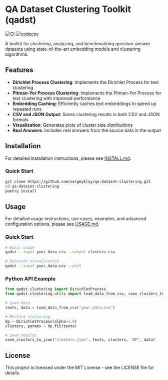 # QA Dataset Clustering Toolkit (qadst)

[![CI](https://github.com/sergeyklay/qa-dataset-clustering/actions/workflows/ci.yml/badge.svg)](https://github.com/sergeyklay/qa-dataset-clustering/actions/workflows/ci.yml)
[![codecov](https://codecov.io/gh/sergeyklay/qa-dataset-clustering/graph/badge.svg?token=T5d9KTXtqP)](https://codecov.io/gh/sergeyklay/qa-dataset-clustering)

A toolkit for clustering, analyzing, and benchmarking question-answer datasets using state-of-the-art embedding models and clustering algorithms.

## Features

- **Dirichlet Process Clustering**: Implements the Dirichlet Process for text clustering
- **Pitman-Yor Process Clustering**: Implements the Pitman-Yor Process for text clustering with improved performance
- **Embedding Caching**: Efficiently caches text embeddings to speed up repeated runs
- **CSV and JSON Output**: Saves clustering results in both CSV and JSON formats
- **Visualization**: Generates plots of cluster size distributions
- **Real Answers**: Includes real answers from the source data in the output

## Installation

For detailed installation instructions, please see [INSTALL.md](INSTALL.md).

### Quick Start

```bash
git clone https://github.com/sergeyklay/qa-dataset-clustering.git
cd qa-dataset-clustering
poetry install
```

## Usage

For detailed usage instructions, use cases, examples, and advanced configuration options, please see [USAGE.md](USAGE.md).

### Quick Start

```bash
# Basic usage
qadst --input your_data.csv --output clusters.csv

# Generate visualization
qadst --input your_data.csv --plot
```

### Python API Example

```python
from qadst.clustering import DirichletProcess
from qadst.clustering.utils import load_data_from_csv, save_clusters_to_json

# Load data
texts, data = load_data_from_csv("your_data.csv")

# Perform clustering
dp = DirichletProcess(alpha=1.0)
clusters, params = dp.fit(texts)

# Save results
save_clusters_to_json("clusters.json", texts, clusters, "DP", data)
```

## License

This project is licensed under the MIT License - see the LICENSE file for details.
